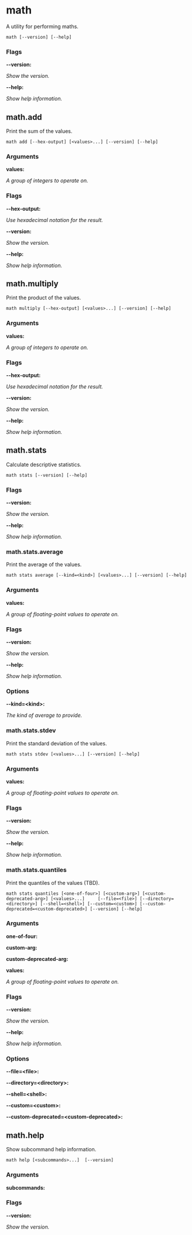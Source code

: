 # math

<!-- Generated by swift-argument-parser -->

A utility for performing maths.

```
math [--version] [--help]
```

### Flags

**--version:**

*Show the version.*


**--help:**

*Show help information.*


## math.add

Print the sum of the values.

```
math add [--hex-output] [<values>...] [--version] [--help]
```

### Arguments

**values:**

*A group of integers to operate on.*


### Flags

**--hex-output:**

*Use hexadecimal notation for the result.*


**--version:**

*Show the version.*


**--help:**

*Show help information.*

## math.multiply

Print the product of the values.

```
math multiply [--hex-output] [<values>...] [--version] [--help]
```

### Arguments

**values:**

*A group of integers to operate on.*


### Flags

**--hex-output:**

*Use hexadecimal notation for the result.*


**--version:**

*Show the version.*


**--help:**

*Show help information.*

## math.stats

Calculate descriptive statistics.

```
math stats [--version] [--help]
```

### Flags

**--version:**

*Show the version.*


**--help:**

*Show help information.*


### math.stats.average

Print the average of the values.

```
math stats average [--kind=<kind>] [<values>...] [--version] [--help]
```

### Arguments

**values:**

*A group of floating-point values to operate on.*


### Flags

**--version:**

*Show the version.*


**--help:**

*Show help information.*


### Options

**--kind=\<kind\>:**

*The kind of average to provide.*

### math.stats.stdev

Print the standard deviation of the values.

```
math stats stdev [<values>...] [--version] [--help]
```

### Arguments

**values:**

*A group of floating-point values to operate on.*


### Flags

**--version:**

*Show the version.*


**--help:**

*Show help information.*

### math.stats.quantiles

Print the quantiles of the values (TBD).

```
math stats quantiles [<one-of-four>] [<custom-arg>] [<custom-deprecated-arg>] [<values>...]     [--file=<file>] [--directory=<directory>] [--shell=<shell>] [--custom=<custom>] [--custom-deprecated=<custom-deprecated>] [--version] [--help]
```

### Arguments

**one-of-four:**


**custom-arg:**


**custom-deprecated-arg:**


**values:**

*A group of floating-point values to operate on.*


### Flags

**--version:**

*Show the version.*


**--help:**

*Show help information.*


### Options

**--file=\<file\>:**


**--directory=\<directory\>:**


**--shell=\<shell\>:**


**--custom=\<custom\>:**


**--custom-deprecated=\<custom-deprecated\>:**

## math.help

Show subcommand help information.

```
math help [<subcommands>...]  [--version]
```

### Arguments

**subcommands:**


### Flags

**--version:**

*Show the version.*
